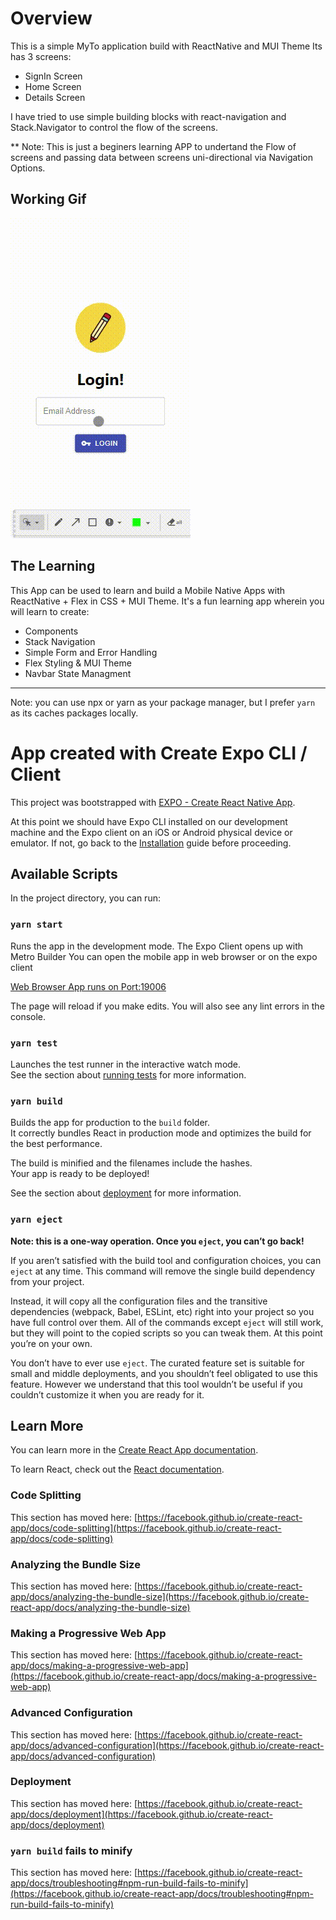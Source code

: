 # Overview

This is a simple MyTo application build with ReactNative and MUI Theme
Its has 3 screens:

- SignIn Screen
- Home Screen
- Details Screen

I have tried to use simple building blocks with react-navigation and Stack.Navigator to control the flow of the screens.

** Note: This is just a beginers learning APP to undertand the Flow of screens and passing data between screens uni-directional via Navigation Options.

## Working Gif

<img src="https://github.com/austinnoronha/UI-References-and-Screenshots/blob/main/MyReactNativeApp/MyToDoAppScreens.gif?raw=true" title="ReactNative APp - MyToDo" alt="ReactNative APp - MyToDo"/>

## The Learning

This App can be used to learn and build a Mobile Native Apps with ReactNative + Flex in CSS + MUI Theme.
It's a fun learning app wherein you will learn to create:
- Components
- Stack Navigation
- Simple Form and Error Handling
- Flex Styling & MUI Theme
- Navbar State Managment


--- 

Note: you can use npx or yarn as your package manager, but I prefer ` yarn ` as its caches packages locally.

# App created with Create Expo CLI / Client

This project was bootstrapped with [EXPO - Create React Native App](hhttps://docs.expo.io/get-started/create-a-new-app/).

At this point we should have Expo CLI installed on our development machine and the Expo client on an iOS or Android physical device or emulator. If not, go back to the [Installation](https://docs.expo.io/get-started/installation/) guide before proceeding.

## Available Scripts

In the project directory, you can run:

### `yarn start`

Runs the app in the development mode.
The Expo Client opens up with Metro Builder
You can open the mobile app in web browser or on the expo client

[Web Browser App runs on Port:19006](http://localhost:19006/)


The page will reload if you make edits.
You will also see any lint errors in the console.

### `yarn test`

Launches the test runner in the interactive watch mode.\
See the section about [running tests](https://facebook.github.io/create-react-app/docs/running-tests) for more information.

### `yarn build`

Builds the app for production to the `build` folder.\
It correctly bundles React in production mode and optimizes the build for the best performance.

The build is minified and the filenames include the hashes.\
Your app is ready to be deployed!

See the section about [deployment](https://facebook.github.io/create-react-app/docs/deployment) for more information.

### `yarn eject`

**Note: this is a one-way operation. Once you `eject`, you can’t go back!**

If you aren’t satisfied with the build tool and configuration choices, you can `eject` at any time. This command will remove the single build dependency from your project.

Instead, it will copy all the configuration files and the transitive dependencies (webpack, Babel, ESLint, etc) right into your project so you have full control over them. All of the commands except `eject` will still work, but they will point to the copied scripts so you can tweak them. At this point you’re on your own.

You don’t have to ever use `eject`. The curated feature set is suitable for small and middle deployments, and you shouldn’t feel obligated to use this feature. However we understand that this tool wouldn’t be useful if you couldn’t customize it when you are ready for it.

## Learn More

You can learn more in the [Create React App documentation](https://facebook.github.io/create-react-app/docs/getting-started).

To learn React, check out the [React documentation](https://reactjs.org/).

### Code Splitting

This section has moved here: [https://facebook.github.io/create-react-app/docs/code-splitting](https://facebook.github.io/create-react-app/docs/code-splitting)

### Analyzing the Bundle Size

This section has moved here: [https://facebook.github.io/create-react-app/docs/analyzing-the-bundle-size](https://facebook.github.io/create-react-app/docs/analyzing-the-bundle-size)

### Making a Progressive Web App

This section has moved here: [https://facebook.github.io/create-react-app/docs/making-a-progressive-web-app](https://facebook.github.io/create-react-app/docs/making-a-progressive-web-app)

### Advanced Configuration

This section has moved here: [https://facebook.github.io/create-react-app/docs/advanced-configuration](https://facebook.github.io/create-react-app/docs/advanced-configuration)

### Deployment

This section has moved here: [https://facebook.github.io/create-react-app/docs/deployment](https://facebook.github.io/create-react-app/docs/deployment)

### `yarn build` fails to minify

This section has moved here: [https://facebook.github.io/create-react-app/docs/troubleshooting#npm-run-build-fails-to-minify](https://facebook.github.io/create-react-app/docs/troubleshooting#npm-run-build-fails-to-minify)